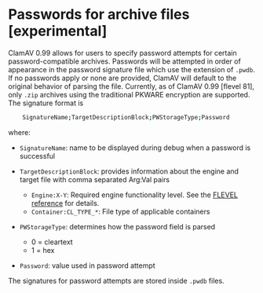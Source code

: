 # Passwords for archive files \[experimental\]

ClamAV 0.99 allows for users to specify password attempts for certain password-compatible archives. Passwords will be attempted in order of appearance in the password signature file which use the extension of `.pwdb`. If no passwords apply or none are provided, ClamAV will default to the original behavior of parsing the file. Currently, as of ClamAV 0.99 \[flevel 81\], only `.zip` archives using the traditional PKWARE encryption are supported. The signature format is

```bash
    SignatureName;TargetDescriptionBlock;PWStorageType;Password
```

where:

- `SignatureName`: name to be displayed during debug when a password is successful

- `TargetDescriptionBlock`: provides information about the engine and target file with comma separated Arg:Val pairs
  - `Engine:X-Y`: Required engine functionality level. See the [FLEVEL reference](appendix/FunctionalityLevels.md) for details.
  - `Container:CL_TYPE_*`: File type of applicable containers

- `PWStorageType`: determines how the password field is parsed
  - 0 = cleartext
  - 1 = hex

- `Password`: value used in password attempt

The signatures for password attempts are stored inside `.pwdb` files.
